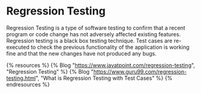 # Regression Testing

Regression Testing is a type of software testing to confirm that a recent program or code change has not adversely affected existing features. Regression testing is a black box testing technique. Test cases are re-executed to check the previous functionality of the application is working fine and that the new changes have not produced any bugs.

{% resources %}
  {% Blog "https://www.javatpoint.com/regression-testing", "Regression Testing" %}
  {% Blog "https://www.guru99.com/regression-testing.html", "What is Regression Testing with Test Cases" %}
{% endresources %}
